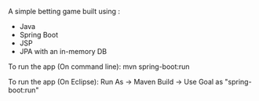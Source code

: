 A simple betting game built using :

- Java
- Spring Boot
- JSP
- JPA with an in-memory DB

To run the app (On command line):
mvn spring-boot:run

To run the app (On Eclipse):
Run As -> Maven Build -> Use Goal as "spring-boot:run"

